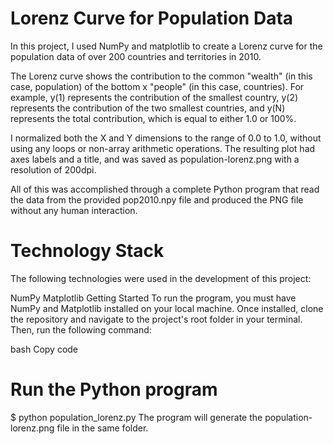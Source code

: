 # Lorenz Curve for Population Data
In this project, I used NumPy and matplotlib to create a Lorenz curve for the population data of over 200 countries and territories in 2010.

The Lorenz curve shows the contribution to the common "wealth" (in this case, population) of the bottom x "people" (in this case, countries). For example, y(1) represents the contribution of the smallest country, y(2) represents the contribution of the two smallest countries, and y(N) represents the total contribution, which is equal to either 1.0 or 100%.

I normalized both the X and Y dimensions to the range of 0.0 to 1.0, without using any loops or non-array arithmetic operations. The resulting plot had axes labels and a title, and was saved as population-lorenz.png with a resolution of 200dpi.

All of this was accomplished through a complete Python program that read the data from the provided pop2010.npy file and produced the PNG file without any human interaction.

# Technology Stack
The following technologies were used in the development of this project:

NumPy
Matplotlib
Getting Started
To run the program, you must have NumPy and Matplotlib installed on your local machine. Once installed, clone the repository and navigate to the project's root folder in your terminal. Then, run the following command:

bash
Copy code
# Run the Python program
$ python population_lorenz.py
The program will generate the population-lorenz.png file in the same folder.





